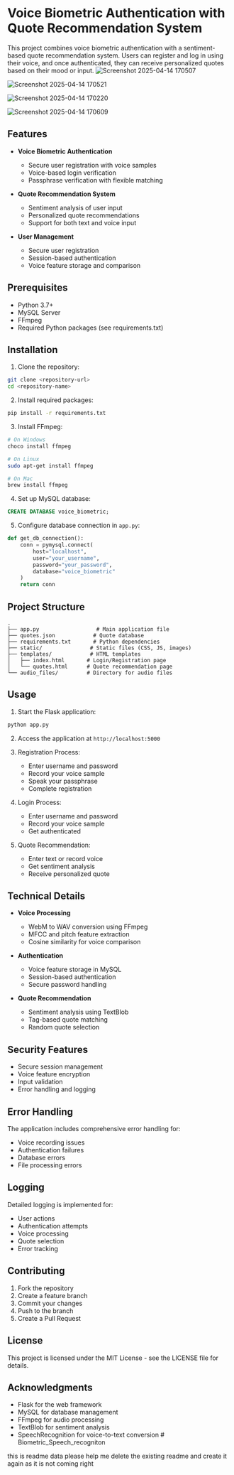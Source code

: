 # Voice Biometric Authentication with Quote Recommendation System

This project combines voice biometric authentication with a sentiment-based quote recommendation system. Users can register and log in using their voice, and once authenticated, they can receive personalized quotes based on their mood or input.
![Screenshot 2025-04-14 170507](https://github.com/user-attachments/assets/7b83b6d3-ec88-4dd2-bef0-8ca35fcc81bf)

![Screenshot 2025-04-14 170521](https://github.com/user-attachments/assets/237e2d2f-8ecc-4247-a167-fe87e7e297f7)

![Screenshot 2025-04-14 170220](https://github.com/user-attachments/assets/3c15cc15-d53e-41b4-a319-45f60138b9a2)

![Screenshot 2025-04-14 170609](https://github.com/user-attachments/assets/c3a033f9-370a-41bc-bfc6-816b449acb2a)

## Features

- **Voice Biometric Authentication**
  - Secure user registration with voice samples
  - Voice-based login verification
  - Passphrase verification with flexible matching

- **Quote Recommendation System**
  - Sentiment analysis of user input
  - Personalized quote recommendations
  - Support for both text and voice input

- **User Management**
  - Secure user registration
  - Session-based authentication
  - Voice feature storage and comparison

## Prerequisites

- Python 3.7+
- MySQL Server
- FFmpeg
- Required Python packages (see requirements.txt)

## Installation

1. Clone the repository:
```bash
git clone <repository-url>
cd <repository-name>
```

2. Install required packages:
```bash
pip install -r requirements.txt
```

3. Install FFmpeg:
```bash
# On Windows
choco install ffmpeg

# On Linux
sudo apt-get install ffmpeg

# On Mac
brew install ffmpeg
```

4. Set up MySQL database:
```sql
CREATE DATABASE voice_biometric;
```

5. Configure database connection in `app.py`:
```python
def get_db_connection():
    conn = pymysql.connect(
        host="localhost",
        user="your_username",
        password="your_password",
        database="voice_biometric"
    )
    return conn
```

## Project Structure

```
.
├── app.py                  # Main application file
├── quotes.json            # Quote database
├── requirements.txt       # Python dependencies
├── static/               # Static files (CSS, JS, images)
├── templates/            # HTML templates
│   ├── index.html       # Login/Registration page
│   └── quotes.html      # Quote recommendation page
└── audio_files/         # Directory for audio files
```

## Usage

1. Start the Flask application:
```bash
python app.py
```

2. Access the application at `http://localhost:5000`

3. Registration Process:
   - Enter username and password
   - Record your voice sample
   - Speak your passphrase
   - Complete registration

4. Login Process:
   - Enter username and password
   - Record your voice sample
   - Get authenticated

5. Quote Recommendation:
   - Enter text or record voice
   - Get sentiment analysis
   - Receive personalized quote

## Technical Details

- **Voice Processing**
  - WebM to WAV conversion using FFmpeg
  - MFCC and pitch feature extraction
  - Cosine similarity for voice comparison

- **Authentication**
  - Voice feature storage in MySQL
  - Session-based authentication
  - Secure password handling

- **Quote Recommendation**
  - Sentiment analysis using TextBlob
  - Tag-based quote matching
  - Random quote selection

## Security Features

- Secure session management
- Voice feature encryption
- Input validation
- Error handling and logging

## Error Handling

The application includes comprehensive error handling for:
- Voice recording issues
- Authentication failures
- Database errors
- File processing errors

## Logging

Detailed logging is implemented for:
- User actions
- Authentication attempts
- Voice processing
- Quote selection
- Error tracking

## Contributing

1. Fork the repository
2. Create a feature branch
3. Commit your changes
4. Push to the branch
5. Create a Pull Request

## License

This project is licensed under the MIT License - see the LICENSE file for details.

## Acknowledgments

- Flask for the web framework
- MySQL for database management
- FFmpeg for audio processing
- TextBlob for sentiment analysis
- SpeechRecognition for voice-to-text conversion # Biometric_Speech_recogniton


this is readme data please help me delete the existing readme and create it again as it is not coming right
